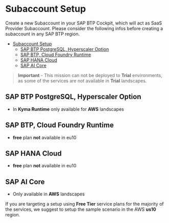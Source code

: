# Subaccount Setup

Create a new Subaccount in your SAP BTP Cockpit, which will act as SaaS Provider Subaccount. Please consider the following infos before creating a subaccount in any SAP BTP region. 

- [Subaccount Setup](#subaccount-setup)
  - [SAP BTP PostgreSQL, Hyperscaler Option](#sap-btp-postgresql-hyperscaler-option)
  - [SAP BTP, Cloud Foundry Runtime](#sap-btp-cloud-foundry-runtime)
  - [SAP HANA Cloud](#sap-hana-cloud)
  - [SAP AI Core](#sap-ai-core)

> **Important** - This mission can not be deployed to **Trial** environments, as some of the services are not available in **Trial** landscapes. 


## SAP BTP PostgreSQL, Hyperscaler Option

- In **Kyma Runtime** only available for **AWS** landscapes

## SAP BTP, Cloud Foundry Runtime

- **free** plan **not** available in eu10

## SAP HANA Cloud

- **free** plan **not** available in eu10

## SAP AI Core

- Only available in **AWS** landscapes


If you are targeting a setup using **Free Tier** service plans for the majority of the services, we suggest to setup the sample scenario in the AWS **us10** region.
